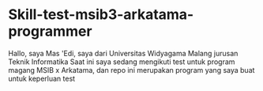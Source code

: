 # Skill-test-msib3-arkatama-programmer

Hallo, saya Mas 'Edi, saya dari Universitas Widyagama Malang jurusan Teknik Informatika
Saat ini saya sedang mengikuti test untuk program magang MSIB x Arkatama, dan repo ini merupakan program yang saya buat untuk keperluan test
